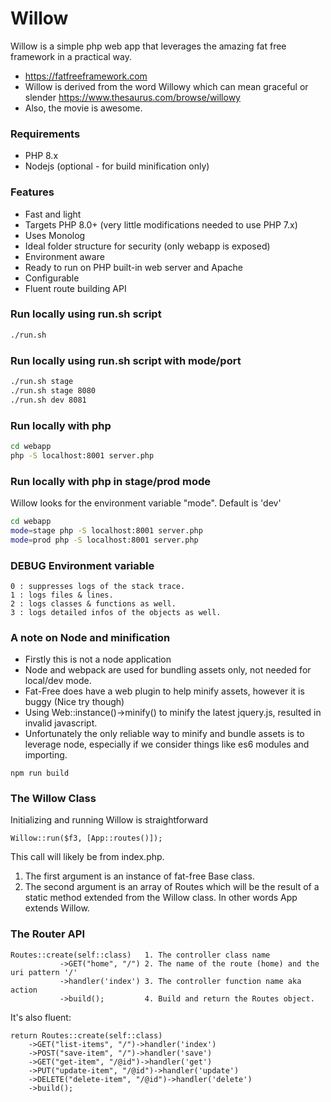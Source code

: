 # Willow 
Willow is a simple php web app that leverages the amazing fat free framework in a practical way.
- https://fatfreeframework.com
- Willow is derived from the word Willowy which can mean graceful or slender https://www.thesaurus.com/browse/willowy
- Also, the movie is awesome.

### Requirements
- PHP 8.x
- Nodejs (optional - for build minification only)

### Features
- Fast and light
- Targets PHP 8.0+ (very little modifications needed to use PHP 7.x)
- Uses Monolog
- Ideal folder structure for security (only webapp is exposed)
- Environment aware
- Ready to run on PHP built-in web server and Apache
- Configurable
- Fluent route building API

### Run locally using run.sh script
```bash
./run.sh
```
### Run locally using run.sh script with mode/port
```bash
./run.sh stage
./run.sh stage 8080
./run.sh dev 8081
````

### Run locally with php
```bash
cd webapp
php -S localhost:8001 server.php
```

### Run locally with php in stage/prod mode 
Willow looks for the environment variable "mode". Default is 'dev'
```bash
cd webapp
mode=stage php -S localhost:8001 server.php
mode=prod php -S localhost:8001 server.php
```

### DEBUG Environment variable
    0 : suppresses logs of the stack trace.
    1 : logs files & lines.
    2 : logs classes & functions as well.
    3 : logs detailed infos of the objects as well.

### A note on Node and minification
- Firstly this is not a node application
- Node and webpack are used for bundling assets only, not needed for local/dev mode.
- Fat-Free does have a web plugin to help minify assets, however it is buggy (Nice try though)
- Using Web::instance()->minify() to minify the latest jquery.js, resulted in invalid javascript.
- Unfortunately the only reliable way to minify and bundle assets is to leverage node, especially if we consider things like es6 modules and importing.
```
npm run build
```

### The Willow Class
Initializing and running Willow is straightforward
```
Willow::run($f3, [App::routes()]);
```
This call will likely be from index.php.
1. The first argument is an instance of fat-free Base class.
2. The second argument is an array of Routes which will be the result of a static method extended from the Willow class. In other words App extends Willow.

### The Router API
``` 
Routes::create(self::class)   1. The controller class name
           ->GET("home", "/") 2. The name of the route (home) and the uri pattern '/'
           ->handler('index') 3. The controller function name aka action
           ->build();         4. Build and return the Routes object.
```
It's also fluent:
```
return Routes::create(self::class)
    ->GET("list-items", "/")->handler('index')
    ->POST("save-item", "/")->handler('save')
    ->GET("get-item", "/@id")->handler('get')
    ->PUT("update-item", "/@id")->handler('update')
    ->DELETE("delete-item", "/@id")->handler('delete')
    ->build();
```